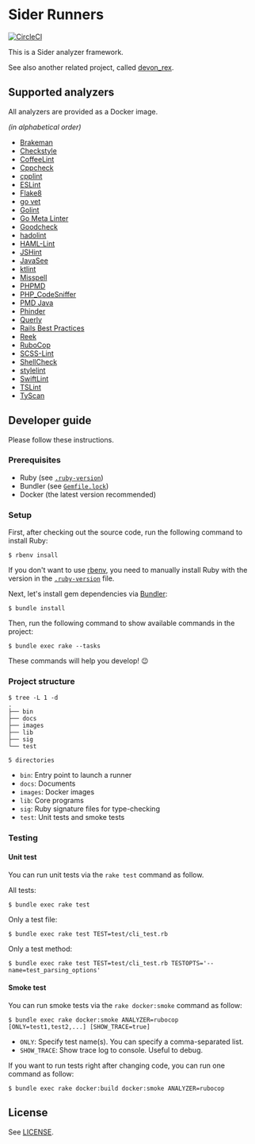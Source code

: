 # Sider Runners

[![CircleCI](https://circleci.com/gh/sider/runners.svg?style=svg)](https://circleci.com/gh/sider/runners)

This is a Sider analyzer framework.

See also another related project, called [devon_rex](https://github.com/sider/devon_rex).

## Supported analyzers

All analyzers are provided as a Docker image.

*(in alphabetical order)*

- [Brakeman](https://hub.docker.com/r/sider/runner_brakeman)
- [Checkstyle](https://hub.docker.com/r/sider/runner_checkstyle)
- [CoffeeLint](https://hub.docker.com/r/sider/runner_coffeelint)
- [Cppcheck](https://hub.docker.com/r/sider/runner_cppcheck)
- [cpplint](https://hub.docker.com/r/sider/runner_cpplint)
- [ESLint](https://hub.docker.com/r/sider/runner_eslint)
- [Flake8](https://hub.docker.com/r/sider/runner_flake8)
- [go vet](https://hub.docker.com/r/sider/runner_go_vet)
- [Golint](https://hub.docker.com/r/sider/runner_golint)
- [Go Meta Linter](https://hub.docker.com/r/sider/runner_gometalinter)
- [Goodcheck](https://hub.docker.com/r/sider/runner_goodcheck)
- [hadolint](https://hub.docker.com/r/sider/runner_hadolint)
- [HAML-Lint](https://hub.docker.com/r/sider/runner_haml_lint)
- [JSHint](https://hub.docker.com/r/sider/runner_jshint)
- [JavaSee](https://hub.docker.com/r/sider/runner_javasee)
- [ktlint](https://hub.docker.com/r/sider/runner_ktlint)
- [Misspell](https://hub.docker.com/r/sider/runner_misspell)
- [PHPMD](https://hub.docker.com/r/sider/runner_phpmd)
- [PHP_CodeSniffer](https://hub.docker.com/r/sider/runner_code_sniffer)
- [PMD Java](https://hub.docker.com/r/sider/runner_pmd_java)
- [Phinder](https://hub.docker.com/r/sider/runner_phinder)
- [Querly](https://hub.docker.com/r/sider/runner_querly)
- [Rails Best Practices](https://hub.docker.com/r/sider/runner_rails_best_practices)
- [Reek](https://hub.docker.com/r/sider/runner_reek)
- [RuboCop](https://hub.docker.com/r/sider/runner_rubocop)
- [SCSS-Lint](https://hub.docker.com/r/sider/runner_scss_lint)
- [ShellCheck](https://hub.docker.com/r/sider/runner_shellcheck)
- [stylelint](https://hub.docker.com/r/sider/runner_stylelint)
- [SwiftLint](https://hub.docker.com/r/sider/runner_swiftlint)
- [TSLint](https://hub.docker.com/r/sider/runner_tslint)
- [TyScan](https://hub.docker.com/r/sider/runner_tyscan)

## Developer guide

Please follow these instructions.

### Prerequisites

- Ruby (see [`.ruby-version`](.ruby-version))
- Bundler (see [`Gemfile.lock`](Gemfile.lock))
- Docker (the latest version recommended)

### Setup

First, after checking out the source code, run the following command to install Ruby:

```shell
$ rbenv insall
```

If you don't want to use [rbenv](https://github.com/rbenv/rbenv), you need to manually install Ruby with the version in the [`.ruby-version`](.ruby-version) file.

Next, let's install gem dependencies via [Bundler](https://bundler.io):

```shell
$ bundle install
```

Then, run the following command to show available commands in the project:

```shell
$ bundle exec rake --tasks
```

These commands will help you develop! :wink:

### Project structure

```shell
$ tree -L 1 -d
.
├── bin
├── docs
├── images
├── lib
├── sig
└── test

5 directories
```

- `bin`: Entry point to launch a runner
- `docs`: Documents
- `images`: Docker images
- `lib`: Core programs
- `sig`: Ruby signature files for type-checking
- `test`: Unit tests and smoke tests

### Testing

#### Unit test

You can run unit tests via the `rake test` command as follow.

All tests:

```shell
$ bundle exec rake test
```

Only a test file:

```shell
$ bundle exec rake test TEST=test/cli_test.rb
```

Only a test method:

```shell
$ bundle exec rake test TEST=test/cli_test.rb TESTOPTS='--name=test_parsing_options'
```

#### Smoke test

You can run smoke tests via the `rake docker:smoke` command as follow:

```shell
$ bundle exec rake docker:smoke ANALYZER=rubocop [ONLY=test1,test2,...] [SHOW_TRACE=true]
```

- `ONLY`: Specify test name(s). You can specify a comma-separated list.
- `SHOW_TRACE`: Show trace log to console. Useful to debug.

If you want to run tests right after changing code, you can run one command as follow:

```shell
$ bundle exec rake docker:build docker:smoke ANALYZER=rubocop
```

## License

See [LICENSE](LICENSE).
